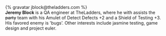 <div class="profile-container">                                                                                                                                                                                                         
  <div class="profile-thumb">
  {% gravatar jblock@theladders.com %}
  </div>
  <div class="profile-content">
    <strong>Jeremy Block</strong> is a QA engineer at TheLadders, where he with assists the <del>party</del> team with his Amulet of Detect Defects +2 and a Shield of Testing +3.  His favored enemy is 'bugs’. Other interests include jasmine testing, game design and project euler.  
  </div>
</div>

